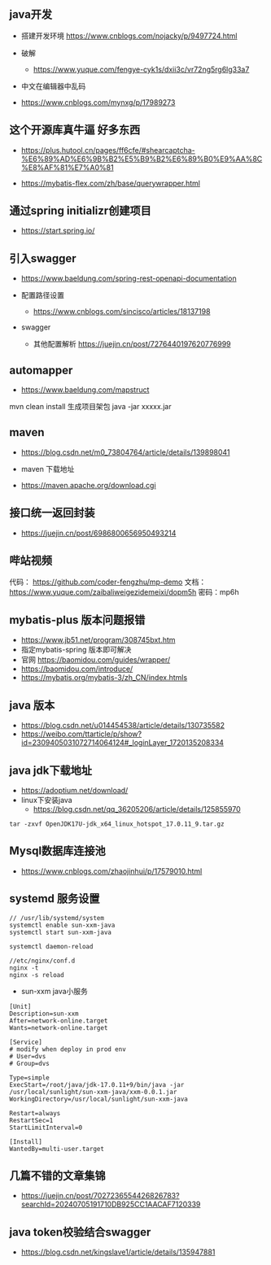 
## java开发
- 搭建开发环境
  https://www.cnblogs.com/nojacky/p/9497724.html

- 破解
  - https://www.yuque.com/fengye-cyk1s/dxii3c/vr72ng5rg6lg33a7

- 中文在编辑器中乱码
- https://www.cnblogs.com/mynxg/p/17989273


## 这个开源库真牛逼 好多东西
- https://plus.hutool.cn/pages/ff6cfe/#shearcaptcha-%E6%89%AD%E6%9B%B2%E5%B9%B2%E6%89%B0%E9%AA%8C%E8%AF%81%E7%A0%81

- https://mybatis-flex.com/zh/base/querywrapper.html
## 通过spring initializr创建项目
  - https://start.spring.io/

## 引入swagger
- https://www.baeldung.com/spring-rest-openapi-documentation

- 配置路径设置
  - https://www.cnblogs.com/sincisco/articles/18137198

- swagger
  - 其他配置解析 https://juejin.cn/post/7276440197620776999
## automapper
- https://www.baeldung.com/mapstruct

mvn clean install
生成项目架包
java -jar  xxxxx.jar

## maven
- https://blog.csdn.net/m0_73804764/article/details/139898041

- maven 下载地址
- https://maven.apache.org/download.cgi

##  接口统一返回封装
- https://juejin.cn/post/6986800656950493214

## 哔站视频
代码： https://github.com/coder-fengzhu/mp-demo
文档： 
https://www.yuque.com/zaibaliweigezidemeixi/dopm5h
密码：mp6h


## mybatis-plus 版本问题报错
- https://www.jb51.net/program/308745bxt.htm
- 指定mybatis-spring 版本即可解决
- 官网 https://baomidou.com/guides/wrapper/
- https://baomidou.com/introduce/
- https://mybatis.org/mybatis-3/zh_CN/index.htmls
## java 版本
- https://blog.csdn.net/u014454538/article/details/130735582
- https://weibo.com/ttarticle/p/show?id=2309405031072714064124#_loginLayer_1720135208334

## java jdk下载地址
- https://adoptium.net/download/
- linux下安装java
  - https://blog.csdn.net/qq_36205206/article/details/125855970
```
tar -zxvf OpenJDK17U-jdk_x64_linux_hotspot_17.0.11_9.tar.gz
```

## Mysql数据库连接池
- https://www.cnblogs.com/zhaojinhui/p/17579010.html


## systemd 服务设置
```
// /usr/lib/systemd/system
systemctl enable sun-xxm-java
systemctl start sun-xxm-java

systemctl daemon-reload

//etc/nginx/conf.d
nginx -t
nginx -s reload
```


- sun-xxm java小服务
```
[Unit]
Description=sun-xxm
After=network-online.target
Wants=network-online.target

[Service]
# modify when deploy in prod env
# User=dvs
# Group=dvs

Type=simple
ExecStart=/root/java/jdk-17.0.11+9/bin/java -jar  /usr/local/sunlight/sun-xxm-java/xxm-0.0.1.jar
WorkingDirectory=/usr/local/sunlight/sun-xxm-java

Restart=always
RestartSec=1
StartLimitInterval=0

[Install]
WantedBy=multi-user.target
```




## 几篇不错的文章集锦
- https://juejin.cn/post/7027236554426826783?searchId=20240705191710DB925CC1AACAF7120339


## java token校验结合swagger
- https://blog.csdn.net/kingslave1/article/details/135947881